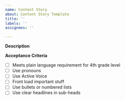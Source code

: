 ```yaml
---
name: Content Story
about: Content Story Template
title: ''
labels: ''
assignees: ''

---
```


**Description**


**Acceptance Criteria**
- [ ] Meets plain language requirement for 4th grade level
- [ ] Use pronouns
- [ ] Use Active Voice
- [ ] Front load important stuff
- [ ] Use bullets or numbered lists
- [ ] Use clear headlines in sub-heads
